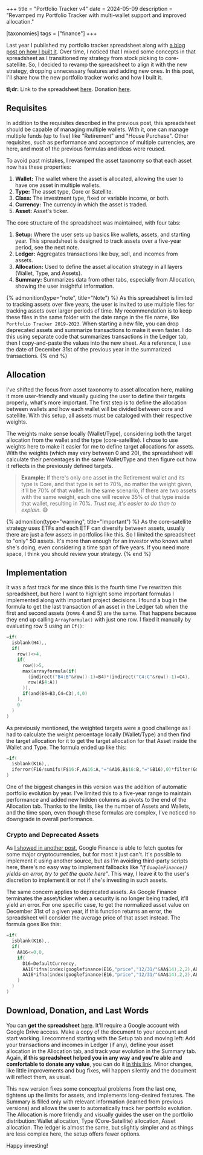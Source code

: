 +++
title = "Portfolio Tracker v4"
date  = 2024-05-09
description = "Revamped my Portfolio Tracker with multi-wallet support and improved allocation."

[taxonomies]
tags = ["finance"]
+++

Last year I published my portfolio tracker spreadsheet along with [a blog post on how I built it](@/2023-portfolio-tracker.md).  Over time, I noticed that I mixed some concepts in that spreadsheet as I transitioned my strategy from stock picking to core-satellite.  So, I decided to revamp the spreadsheet to align it with the new strategy, dropping unnecessary features and adding new ones.  In this post, I'll share how the new portfolio tracker works and how I built it.

**tl;dr:** Link to the spreadsheet [here](https://docs.google.com/spreadsheets/d/1t74zQb31tufTZNpCdS2CkfEboHgqzjcXPSthOC8HA_M/edit?usp=sharing).  Donation [here](https://www.paypal.com/donate/?hosted_button_id=2W2ALYSGHTDTU).


## Requisites
In addition to the requisites described in the previous post, this spreadsheet should be capable of managing multiple wallets.  With it, one can manage multiple funds (up to five) like "Retirement" and "House Purchase".  Other requisites, such as performance and acceptance of multiple currencies, are here, and most of the previous formulas and ideas were reused.

To avoid past mistakes, I revamped the asset taxonomy so that each asset now has these properties:

1. **Wallet:** The wallet where the asset is allocated, allowing the user to have one asset in multiple wallets.
2. **Type:** The asset type, Core or Satellite.
3. **Class:** The investment type, fixed or variable income, or both.
4. **Currency:** The currency in which the asset is traded.
5. **Asset:** Asset's ticker.

The core structure of the spreadsheet was maintained, with four tabs:

1. **Setup:** Where the user sets up basics like wallets, assets, and starting year.  This spreadsheet is designed to track assets over a five-year period, see the next note.
2. **Ledger:** Aggregates transactions like buy, sell, and incomes from assets.
3. **Allocation:** Used to define the asset allocation strategy in all layers (Wallet, Type, and Assets).
4. **Summary:** Summarizes data from other tabs, especially from Allocation, showing the user insightful information.

{% admonition(type="note", title="Note") %}
As this spreadsheet is limited to tracking assets over five years, the user is invited to use multiple files for tracking assets over larger periods of time.  My recommendation is to keep these files in the same folder with the date range in the file name, like `Portfolio Tracker 2019-2023`.  When starting a new file, you can drop deprecated assets and summarize transactions to make it even faster.  I do this using separate code that summarizes transactions in the Ledger tab, then I copy-and-paste the values into the new sheet.  As a reference, I use the date of December 31st of the previous year in the summarized transactions.
{% end %}


## Allocation
I've shifted the focus from asset taxonomy to asset allocation here, making it more user-friendly and visually guiding the user to define their targets properly, what's more important.  The first step is to define the allocation between wallets and how each wallet will be divided between core and satellite.  With this setup, all assets must be cataloged with their respective weights.

The weights make sense locally (Wallet/Type), considering both the target allocation from the wallet and the type (core-satellite).  I chose to use weights here to make it easier for me to define target allocations for assets.  With the weights (which may vary between 0 and 20), the spreadsheet will calculate their percentages in the same Wallet/Type and then figure out how it reflects in the previously defined targets.

> **Example:** If there's only one asset in the Retirement wallet and its type is Core, and that type is set to 70%, no matter the weight given, it'll be 70% of that wallet.  In the same scenario, if there are two assets with the same weight, each one will receive 35% of that type inside that wallet, resulting in 70%.  *Trust me, it's easier to do than to explain.* 😅

{% admonition(type="warning", title="Important") %}
As the core-satellite strategy uses ETFs and each ETF can diversify between assets, usually there are just a few assets in portfolios like this.  So I limited the spreadsheet to "only" 50 assets.  It's more than enough for an investor who knows what she's doing, even considering a time span of five years.  If you need more space, I think you should review your strategy.
{% end %}


## Implementation
It was a fast track for me since this is the fourth time I've rewritten this spreadsheet, but here I want to highlight some important formulas I implemented along with important project decisions.  I found a bug in the formula to get the last transaction of an asset in the Ledger tab when the first and second assets (rows 4 and 5) are the same.  That happens because they end up calling `ArrayFormula()` with just one row.  I fixed it manually by evaluating row 5 using an `If()`:

```swift
=if(
  isblank(H4),,
  if(
    row()<>4,
    if(
      row()>5,
      max(arrayformula(if(
        (indirect("B4:B"&row()-1)=B4)*(indirect("C4:C"&row()-1)=C4),
        row(A$4:A))
      )),
      if(and(B4=B3,C4=C3),4,0)
    ),
    0
  )
)
```

As previously mentioned, the weighted targets were a good challenge as I had to calculate the weight percentage locally (Wallet/Type) and then find the target allocation for it to get the target allocation for that Asset inside the Wallet and Type.  The formula ended up like this:

```swift
=if(
  isblank(K16),,
  iferror(F16/sumifs(F$16:F,A$16:A,"="&A16,B$16:B,"="&B16),0)*filter(G$3:G$12,A$3:A$12=A16,F$3:F$12=B16)
)
```

One of the biggest changes in this version was the addition of automatic portfolio evolution by year.  I've limited this to a five-year range to maintain performance and added new hidden columns as pivots to the end of the Allocation tab.  Thanks to the limits, like the number of Assets and Wallets, and the time span, even though these formulas are complex, I've noticed no downgrade in overall performance.

### Crypto and Deprecated Assets
As [I showed in another post](@/2022-gsheets-crypto-prices.md), Google Finance is able to fetch quotes for some major cryptocurrencies, but for most it just can't.  It's possible to implement it using another source, but as I'm avoiding third-party scripts here, there's no easy way to implement fallbacks like *"if `GoogleFinance()` yields an error, try to get the quote here"*.  This way, I leave it to the user's discretion to implement it or not if she's investing in such assets.

The same concern applies to deprecated assets.  As Google Finance terminates the asset/ticker when a security is no longer being traded, it'll yield an error.  For one specific case, to get the normalized asset value on December 31st of a given year, if this function returns an error, the spreadsheet will consider the average price of that asset instead.  The formula goes like this:

```swift
=if(
  isblank(K16),,
  if(
    AA16<=0,0,
    if(
      D16=DefaultCurrency,
      AA16*ifna(index(googlefinance(E16,"price","12/31/"&AA$14),2,2),AB16),
      AA16*ifna(index(googlefinance(E16,"price","12/31/"&AA$14),2,2),AB16)*index(googlefinance(D16&DefaultCurrency,"price","12/31/"&AA$14),2,2)
    )
  )
)
```


## Download, Donation, and Last Words
You can **get the spreadsheet** [here](https://docs.google.com/spreadsheets/d/1t74zQb31tufTZNpCdS2CkfEboHgqzjcXPSthOC8HA_M/edit?usp=sharing).  It'll require a Google account with Google Drive access.  Make a copy of the document to your account and start working.  I recommend starting with the Setup tab and moving left: Add your transactions and incomes in Ledger (if any), define your asset allocation in the Allocation tab, and track your evolution in the Summary tab.  Again, **if this spreadsheet helped you in any way and you're able and comfortable to donate any value**, you can do it [in this link](https://www.paypal.com/donate/?hosted_button_id=2W2ALYSGHTDTU).  Minor changes, like little improvements and bug fixes, will happen silently and the document will reflect them, as usual.

This new version fixes some conceptual problems from the last one, tightens up the limits for assets, and implements long-desired features.  The Summary is filled only with relevant information (learned from previous versions) and allows the user to automatically track her portfolio evolution.  The Allocation is more friendly and visually guides the user on the portfolio distribution: Wallet allocation, Type (Core-Satellite) allocation, Asset allocation.  The ledger is almost the same, but slightly simpler and as things are less complex here, the setup offers fewer options.

Happy investing!
